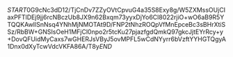 $START$0G9cNc3dD12/TjCnDv7ZZyOVtCpvuG4a35S8Exy8g/W5ZXMssOUjCIaxPFTlDEj9jj6rcNBczUb8JX9n62Bxqm73yyxDjYo6Cl8022rjiO+wO6aB9R5YTQQKAwIlSnNsq4YNhMjNMOTAt9D/FNP2tNhzROQpVfMnEpceBc3sBHrXtiSSz/RbBW+GNSIsOeH1MFjCl0npo2r5tcKu27pjazfgdQmkQ97gkcJjtEYrRcy+y+DovQFUidMyCaxs7wGHERJsVByJ5ovMPFL5wCdNYyrr6bVzftYYHGTQgyA1Dnx0dXyTcwVdcVKFA86A/T8y$END$